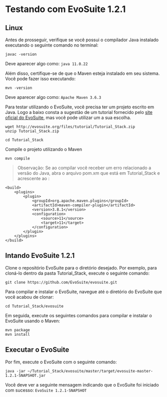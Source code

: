# Testando com EvoSuite 1.2.1
## Linux

Antes de prosseguir, verifique se você possui o compilador Java instalado executando o seguinte comando no terminal:
```
javac -version
```
Deve aparecer algo como:
`java 11.0.22`

Além disso, certifique-se de que o Maven esteja instalado em seu sistema. Você pode fazer isso executando:
```
mvn -version
```
Deve aparecer algo como:
`Apache Maven 3.6.3`

Para testar utilizando o EvoSuite, você precisa ter um projeto escrito em Java. Logo a baixo consta a sugestão de um tutorial fornecido pelo [site oficial do EvoSuite](https://www.evosuite.org/documentation/tutorial-part-1/), mas você pode utilizar um a sua escolha.

```
wget http://evosuite.org/files/tutorial/Tutorial_Stack.zip
unzip Tutorial_Stack.zip
```
```
cd Tutorial_Stack
```
Compile o projeto utilizando o Maven
```
mvn compile
```
> Observação: Se ao compilar você receber um erro relacionado a versão do Java, abra o arquivo pom.xm que está em Tutorial_Stack e acrescente ao <project></project>:
```
<build>
    <plugins>
        <plugin>
            <groupId>org.apache.maven.plugins</groupId>
            <artifactId>maven-compiler-plugin</artifactId>
            <version>3.8.1</version>
            <configuration>
                <source>11</source>
                <target>11</target>
            </configuration>
        </plugin>
    </plugins>
</build>
```
## Intando EvoSuite 1.2.1

Clone o repositório EvoSuite para o diretório desejado. Por exemplo, para cloná-lo dentro da pasta Tutorial_Stack, execute o seguinte comando:
```
git clone https://github.com/EvoSuite/evosuite.git
```
Para compilar e instalar o EvoSuite, navegue até o diretório do EvoSuite que você acabou de clonar:

```
cd Tutorial_Stack/evosuite
```
Em seguida, execute os seguintes comandos para compilar e instalar o EvoSuite usando o Maven:
```
mvn package
mvn install
```
## Executar o EvoSuite
Por fim, execute o EvoSuite com o seguinte comando:
```
java -jar ~/Tutorial_Stack/evosuite/master/target/evosuite-master-1.2.1-SNAPSHOT.jar
```
Você deve ver a seguinte mensagem indicando que o EvoSuite foi iniciado com sucesso:
`
EvoSuite 1.2.1-SNAPSHOT
`

